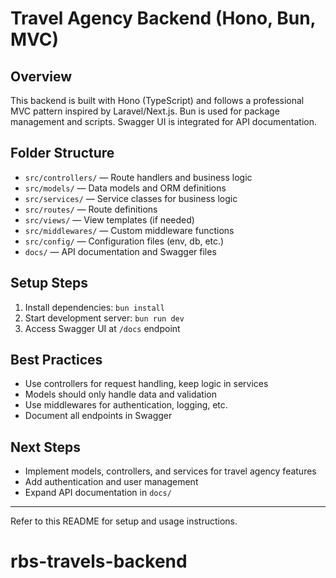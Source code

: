 # Travel Agency Backend (Hono, Bun, MVC)

## Overview
This backend is built with Hono (TypeScript) and follows a professional MVC pattern inspired by Laravel/Next.js. Bun is used for package management and scripts. Swagger UI is integrated for API documentation.

## Folder Structure
- `src/controllers/` — Route handlers and business logic
- `src/models/` — Data models and ORM definitions
- `src/services/` — Service classes for business logic
- `src/routes/` — Route definitions
- `src/views/` — View templates (if needed)
- `src/middlewares/` — Custom middleware functions
- `src/config/` — Configuration files (env, db, etc.)
- `docs/` — API documentation and Swagger files

## Setup Steps
1. Install dependencies: `bun install`
2. Start development server: `bun run dev`
3. Access Swagger UI at `/docs` endpoint

## Best Practices
- Use controllers for request handling, keep logic in services
- Models should only handle data and validation
- Use middlewares for authentication, logging, etc.
- Document all endpoints in Swagger

## Next Steps
- Implement models, controllers, and services for travel agency features
- Add authentication and user management
- Expand API documentation in `docs/`

---
Refer to this README for setup and usage instructions.
# rbs-travels-backend
